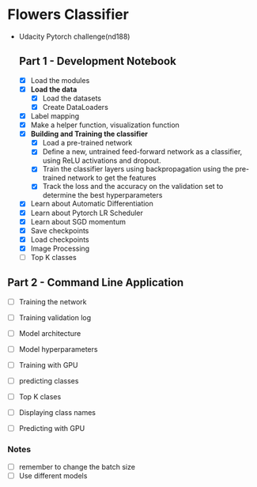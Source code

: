# Flowers Classifier

* Udacity Pytorch challenge(nd188)

  ## Part 1 - Development Notebook

  * [x] Load the modules
  * [x] **Load the data**
    - [x] Load the datasets
    - [x] Create DataLoaders
  * [x] Label mapping
  * [x] Make a helper function, visualization function
  * [x] **Building and Training the classifier**
    - [x] Load a pre-trained network
    - [x] Define a new, untrained feed-forward network as a classifier, using ReLU activations and dropout.
    - [x] Train the classifier layers using backpropagation using the pre-trained network to get the features
    - [x] Track the loss and the accuracy on the validation set to determine the best hyperparameters 
  * [x] Learn about Automatic Differentiation 
  * [x] Learn about Pytorch LR Scheduler
  * [x] Learn about SGD momentum 
  * [x] Save checkpoints
  * [x] Load checkpoints
  * [x] Image Processing
  * [ ] Top K classes
## Part 2 - Command Line Application

- [ ] Training the network
- [ ] Training validation log
- [ ] Model architecture
- [ ] Model hyperparameters
- [ ] Training with GPU
- [ ] predicting classes
- [ ] Top K clases
- [ ] Displaying class names
- [ ] Predicting with GPU







### Notes

- [ ] remember to change the batch size
- [ ] Use different models 
